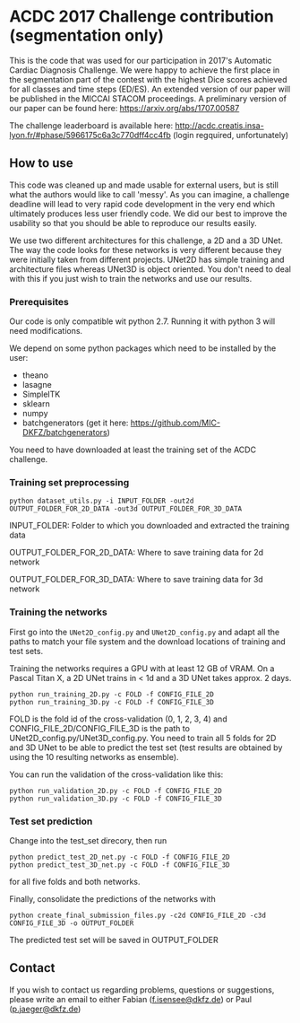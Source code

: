 # ACDC 2017 Challenge contribution (segmentation only)
This is the code that was used for our participation in 2017's Automatic Cardiac Diagnosis Challenge. We were happy to 
achieve the first place in the segmentation part of the contest with the highest Dice scores achieved for all classes 
and time steps (ED/ES). An extended version of our paper will be published in the MICCAI STACOM proceedings. 
A preliminary version of our paper can be found here: 
https://arxiv.org/abs/1707.00587

The challenge leaderboard is available here:
http://acdc.creatis.insa-lyon.fr/#phase/5966175c6a3c770dff4cc4fb (login regquired, unfortunately)

## How to use
This code was cleaned up and made usable for external users, but is still what the authors would like to call 'messy'.
As you can imagine, a challenge deadline will lead to very rapid code development in the very end which ultimately 
produces less user friendly code. We did our best to improve the usability so that you should be able to reproduce our 
results easily.

We use two different architectures for this challenge, a 2D and a 3D UNet. The way the code looks for these networks 
is very different because they were initially taken from different projects. UNet2D has simple training and 
architecture files whereas UNet3D is object oriented. You don't need to deal with this if you just wish to train the 
networks and use our results.

### Prerequisites
Our code is only compatible wit python 2.7. Running it with python 3 will need modifications.

We depend on some python packages which need to be installed by the user:
* theano
* lasagne
* SimpleITK
* sklearn
* numpy
* batchgenerators (get it here: https://github.com/MIC-DKFZ/batchgenerators)

You need to have downloaded at least the training set of the ACDC challenge.

### Training set preprocessing

```
python dataset_utils.py -i INPUT_FOLDER -out2d OUTPUT_FOLDER_FOR_2D_DATA -out3d OUTPUT_FOLDER_FOR_3D_DATA
```
INPUT_FOLDER: Folder to which you downloaded and extracted the training data

OUTPUT_FOLDER_FOR_2D_DATA: Where to save training data for 2d network

OUTPUT_FOLDER_FOR_3D_DATA: Where to save training data for 3d network

### Training the networks
First go into the `UNet2D_config.py` and `UNet2D_config.py` and adapt all the paths to match your file system and the 
download locations of training and test sets.

Training the networks requires a GPU with at least 12 GB of VRAM. On a Pascal Titan X, a 2D UNet trains in < 1d and a 
3D UNet takes approx. 2 days.

```
python run_training_2D.py -c FOLD -f CONFIG_FILE_2D
python run_training_3D.py -c FOLD -f CONFIG_FILE_3D

```

FOLD is the fold id of the cross-validation (0, 1, 2, 3, 4) and CONFIG_FILE_2D/CONFIG_FILE_3D is the path to 
UNet2D_config.py/UNet3D_config.py. You need to train all 5 folds for 2D and 3D UNet to be able to predict the test set 
(test results are obtained by using the 10 resulting networks as ensemble).

You can run the validation of the cross-validation like this:
```
python run_validation_2D.py -c FOLD -f CONFIG_FILE_2D
python run_validation_3D.py -c FOLD -f CONFIG_FILE_3D

```

### Test set prediction
Change into the test_set direcory, then run
```
python predict_test_2D_net.py -c FOLD -f CONFIG_FILE_2D
python predict_test_3D_net.py -c FOLD -f CONFIG_FILE_3D

```

for all five folds and both networks.

Finally, consolidate the predictions of the networks with
```
python create_final_submission_files.py -c2d CONFIG_FILE_2D -c3d CONFIG_FILE_3D -o OUTPUT_FOLDER
```

The predicted test set will be saved in OUTPUT_FOLDER

## Contact
If you wish to contact us regarding problems, questions or suggestions, please write an email to either 
Fabian (f.isensee@dkfz.de) or Paul (p.jaeger@dkfz.de)
